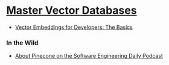 # [Master Vector Databases](https://www.udemy.com/course/master-vector-databases)

- [Vector Embeddings for Developers: The Basics](https://www.pinecone.io/learn/vector-embeddings-for-developers/)


### In the Wild

- [About Pinecone on the Software Engineering Daily Podcast](https://open.spotify.com/episode/3wsTXN6IPYqFIF2SASgWk9?si=593b38dbfb124907)
